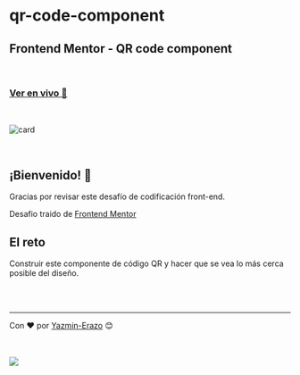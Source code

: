 # qr-code-component

## Frontend Mentor - QR code component

<br/>

### [Ver en vivo 🚀](https://y-erazo.github.io/qr-code-component/)
<br/>

![card](https://user-images.githubusercontent.com/54871751/187773964-68a210d4-8165-4619-94a3-99776d977c48.png)

<br/>

## ¡Bienvenido! 👋
Gracias por revisar este desafío de codificación front-end.<br/>

Desafio traido de [Frontend Mentor](https://www.frontendmentor.io)

## El reto
Construir este componente de código QR y hacer que se vea lo más cerca posible del diseño.

<br/>
<br/>

---
Con ❤️ por [Yazmin-Erazo](https://github.com/y-erazo) 😊

<br/>
<br/>
<a href="https://www.linkedin.com/in/yazmin-erazo/" rel="nofollow">
    <img src="https://camo.githubusercontent.com/a493f6833f99fb3c85788d6d9305e6b7a42b838e5ee5d138fd9a8214a7e77472/68747470733a2f2f696d672e736869656c64732e696f2f62616467652f6c696e6b6564696e2d2532333030373742352e7376673f267374796c653d666f722d7468652d6261646765266c6f676f3d6c696e6b6564696e266c6f676f436f6c6f723d7768697465" data-canonical-src="https://img.shields.io/badge/linkedin-%230077B5.svg?&amp;style=for-the-badge&amp;logo=linkedin&amp;logoColor=white" style="max-width: 100%;">
 </a>
